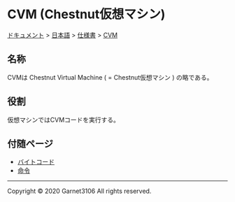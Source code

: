 # CVM (Chestnut仮想マシン)

[ドキュメント](../../../index.md) > [日本語](../../index.md) > [仕様書](../index.md) > [CVM](./index.md)

## 名称

CVMは Chestnut Virtual Machine ( = Chestnut仮想マシン ) の略である。

## 役割

仮想マシンではCVMコードを実行する。

## 付随ページ

- [バイトコード](./cvm/index.md)
- [命令](./instruction/index.md)

---

Copyright © 2020 Garnet3106 All rights reserved.
